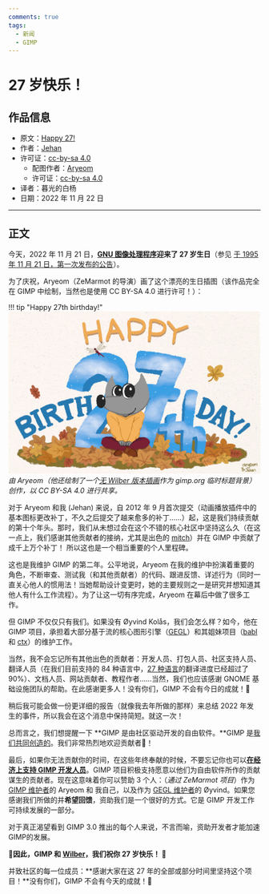 ```yaml
---
comments: true
tags:
  - 新闻
  - GIMP
---
```


# 27 岁快乐！

## 作品信息

- 原文：[Happy 27!](https://www.gimp.org/news/2022/11/21/gimp-27-birthday/)
- 作者：[Jehan](https://www.gimp.org/author/jehan.html)  
- 许可证：[cc-by-sa 4.0](https://creativecommons.org/licenses/by-sa/4.0/)
    - 配图作者：[Aryeom](https://film.zemarmot.net/)  
    - 许可证：[cc-by-sa 4.0](https://creativecommons.org/licenses/by-sa/4.0/)
- 译者：暮光的白杨
- 日期：2022 年 11 月 22 日

----

## 正文

今天，2022 年 11 月 21 日，**[GNU 图像处理程序](https://www.gimp.org/)迎来了 27 岁生日**（参见 [于 1995 年 11 月 21 日，第一次发布的公告](https://www.gimp.org/about/prehistory.html#november-1995-an-announcement)）。

为了庆祝，Aryeom（ZeMarmot 的导演）画了这个漂亮的生日插图（该作品完全在 GIMP 中绘制，当然也是使用 CC BY-SA 4.0 进行许可！）：

!!! tip "Happy 27th birthday!"
    ![01](./images/2022-11/gimp-27th-birthday.jpg)  
    *由 Aryeom（他还绘制了一个[无 Wilber 版本插画](https://www.gimp.org/news/2022/11/21/gimp-27-birthday/gimp-27th-birthday-bg.jpg)作为 gimp.org 临时标题背景）创作，以 CC BY-SA 4.0 进行共享。*

对于 Aryeom 和我 (Jehan) 来说，自 2012 年 9 月首次提交（动画播放插件中的基本图标更改补丁，不久之后提交了越来愈多的补丁……）起，这是我们持续贡献的第十个年头。那时，我们从未想过会在这个不错的核心社区中坚持这么久（在这一点上，我们感谢其他贡献者的接纳，尤其是出色的 [mitch](https://www.gimp.org/news/2017/03/01/an-interview-with-michael-natterer-gimp-maintainer/)）并在 GIMP 中贡献了成千上万个补丁！ 所以这也是一个相当重要的个人里程碑。

这也是我维护 GIMP 的第二年。公平地说，Aryeom 在我的维护中扮演着重要的角色，不断审查、测试我（和其他贡献者）的代码、跟进反馈、详述行为（同时一直关心他人的惯用法！当她帮助设计变更时，她的主要规则之一是研究并想知道其他人有什么工作流程）。为了让这一切有序完成，Aryeom 在幕后中做了很多工作。

但 GIMP 不仅仅只有我们。如果没有 Øyvind Kolås，我们会怎么样？如今，他在 GIMP 项目，承担着大部分基于流的核心图形引擎（[GEGL](https://gegl.org/)）和其姐妹项目（[babl](https://gegl.org/babl/) 和 [ctx](https://ctx.graphics/)）的维护工作。

当然，我不会忘记所有其他出色的贡献者：开发人员、打包人员、社区支持人员、翻译人员（在我们目前支持的 84 种语言中，[27 种语言](https://l10n.gnome.org/module/gimp/)的翻译进度已经超过了 90%）、文档人员、网站贡献者、教程作者……当然，我们也应该感谢 GNOME 基础设施团队的帮助。在此感谢更多人！没有你们，GIMP 不会有今日的成就！💌

稍后我可能会做一份更详细的报告（就像我去年所做的那样）来总结 2022 年发生的事件，所以我会在这个消息中保持简短。就这一次！

总而言之，我们想提醒一下 **GIMP 是由社区驱动开发的自由软件。**GIMP 是[我们共同创造的](https://www.gimp.org/develop/)。我们非常热烈地欢迎贡献者🤗！

最后，如果你无法贡献你的时间，在这些年终奉献的时候，不要忘记你也可以[**在经济上支持 GIMP 开发人员**](https://www.gimp.org/donating/)。GIMP 项目积极支持愿意以他们为自由软件所作的贡献谋生的贡献者。现在这意味着你可以赞助 3 个人：（*通过 ZeMarmot 项目*）作为 [GIMP 维护者](https://www.patreon.com/zemarmot)的 Aryeom 和 我自己，以及作为 [GEGL 维护者](https://www.patreon.com/pippin)的 Øyvind。如果您感谢我们所做的并**希望回馈**，资助我们是一个很好的方式。它是 GIMP 开发工作可持续发展的一部分。

对于真正渴望看到 GIMP 3.0 推出的每个人来说，不言而喻，资助开发者才能加速 GIMP的发展。

**🎁因此，GIMP 和 [Wilber](https://www.gimp.org/about/linking.html#wilber-the-gimp-mascot)，我们祝你 27 岁快乐！ 🎂**

并致社区的每一位成员：**感谢大家在这 27 年的全部或部分时间里坚持这个项目！**没有你们，GIMP 不会有今天的成就！💌
